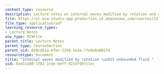 ```yaml
---
content_type: resource
description: Lecture notes on internal waves modified by rotation and unbounded fluid.
file: https://ol-ocw-studio-app-production.s3.amazonaws.com/courses/12-802-wave-motion-in-the-ocean-and-the-atmosphere-spring-2008/8a41ca801f821cdebeff02cbf09fc1ec_MIT12_802S08_lec08.pdf
file_type: application/pdf
learning_resource_types:
- Lecture Notes
ocw_type: OCWFile
parent_title: Lecture Notes
parent_type: CourseSection
parent_uid: 630cdb1a-6fbc-229d-5a3a-7fe0a8a0827d
resourcetype: Document
title: "Internal waves modified by rotation \u2013 unbounded fluid "
uid: 8a41ca80-1f82-1cde-beff-02cbf09fc1ec
---
```

